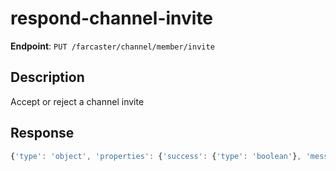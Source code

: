 # respond-channel-invite

**Endpoint**: `PUT /farcaster/channel/member/invite`

## Description
Accept or reject a channel invite

## Response
```typescript
{'type': 'object', 'properties': {'success': {'type': 'boolean'}, 'message': {'type': 'string'}}}
```
